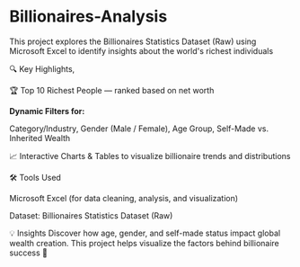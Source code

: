 # Billionaires-Analysis
This project explores the Billionaires Statistics Dataset (Raw) using Microsoft Excel to identify insights about the world's richest individuals 

🔍 Key Highlights,

🏆 Top 10 Richest People — ranked based on net worth

**Dynamic Filters for:**

Category/Industry,
Gender (Male / Female),
Age Group,
Self-Made vs. Inherited Wealth

📈 Interactive Charts & Tables to visualize billionaire trends and distributions

🛠️ Tools Used

Microsoft Excel (for data cleaning, analysis, and visualization)

Dataset: Billionaires Statistics Dataset (Raw)

💡 Insights
Discover how age, gender, and self-made status impact global wealth creation.
This project helps visualize the factors behind billionaire success 🚀
